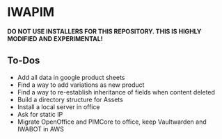 # IWAPIM

**DO NOT USE INSTALLERS FOR THIS REPOSITORY. THIS IS HIGHLY MODIFIED AND EXPERIMENTAL!**

## To-Dos
- Add all data in google product sheets
- Find a way to add variations as new product
- Find a way to re-establish inheritance of fields when content deleted
- Build a directory structure for Assets
- Install a local server in office
- Ask for static IP
- Migrate OpenOffice and PIMCore to office, keep Vaultwarden and IWABOT in AWS
